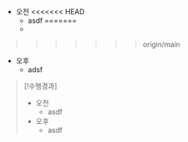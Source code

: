 - 오전
<<<<<<< HEAD
	- asdf
=======
	- 
>>>>>>> origin/main
- 오후
	- adsf

>[!수행경과]
>- 오전
>	- asdf
>- 오후
>	- asdf

